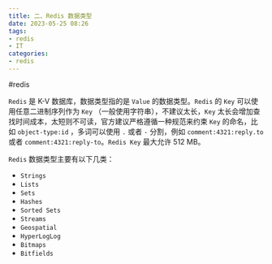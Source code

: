 ```yaml
---
title: 二、Redis 数据类型
date: 2023-05-25 08:26
tags:
- redis
- IT
categories:
- redis
---
```

#redis

`Redis` 是 K-V 数据库，数据类型指的是 `Value` 的数据类型。`Redis` 的 `Key` 可以使用任意二进制序列作为 `Key` （一般使用字符串），不建议太长，`Key` 太长会增加查找时间成本，太短则不可读，官方建议严格遵循一种规范来约束 `Key` 的命名，比如 `object-type:id` ，多词可以使用 `.` 或者 `-` 分割，例如 `comment:4321:reply.to` 或者 `comment:4321:reply-to`。`Redis Key` 最大允许 512 MB。

`Redis` 数据类型主要有以下几类：
* `Strings`
* `Lists`
* `Sets`
* `Hashes`
* `Sorted Sets`
* `Streams`
* `Geospatial`
* `HyperLogLog`
* `Bitmaps`
* `Bitfields`


